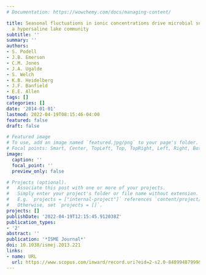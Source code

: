 ```yaml
---
# Documentation: https://wowchemy.com/docs/managing-content/

title: Seasonal fluctuations in ionic concentrations drive microbial succession in
  a hypersaline lake community
subtitle: ''
summary: ''
authors:
- S. Podell
- J.B. Emerson
- C.M. Jones
- J.A. Ugalde
- S. Welch
- K.B. Heidelberg
- J.F. Banfield
- E.E. Allen
tags: []
categories: []
date: '2014-01-01'
lastmod: 2022-04-19T08:15:46-04:00
featured: false
draft: false

# Featured image
# To use, add an image named `featured.jpg/png` to your page's folder.
# Focal points: Smart, Center, TopLeft, Top, TopRight, Left, Right, BottomLeft, Bottom, BottomRight.
image:
  caption: ''
  focal_point: ''
  preview_only: false

# Projects (optional).
#   Associate this post with one or more of your projects.
#   Simply enter your project's folder or file name without extension.
#   E.g. `projects = ["internal-project"]` references `content/project/deep-learning/index.md`.
#   Otherwise, set `projects = []`.
projects: []
publishDate: '2022-04-19T12:15:45.912038Z'
publication_types:
- '2'
abstract: ''
publication: '*ISME Journal*'
doi: 10.1038/ismej.2013.221
links:
- name: URL
  url: https://www.scopus.com/inward/record.uri?eid=2-s2.0-84899487999&doi=10.1038%2fismej.2013.221&partnerID=40&md5=661e0e9a8dae7770476fa1bfa0aed720
---
```


